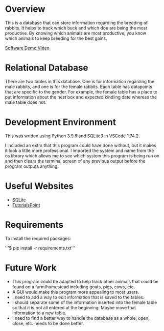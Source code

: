# Overview

This is a database that can store information regarding the breeding of rabbits. It helps to track which buck and which doe are being the most productive. By knowing which animals are most productive, you know which animals to keep breeding for the best gains.

[Software Demo Video](https://youtu.be/5o7wtbrOkB0)

# Relational Database

There are two tables in this database. One is for information regarding the male rabbits, and one is for the female rabbits. Each table has datapoints that are specific to the gender. For example, the female table has a place to put information about the nest box and expected kindling date whereas the male table does not. 

# Development Environment

This was written using Python 3.9.6 and SQLite3 in VSCode 1.74.2. 

I included an extra that this program could have done without, but it makes it look a little more professional. I imported the system and name from the os library which allows me to see which system this program is being run on and then clears the terminal screen of any previous output before the program outputs anything.

# Useful Websites

- [SQLite](https://www.sqlitetutorial.net/)
- [TutorialsPoint](https://www.tutorialspoint.com/sqlite/sqlite_python.htm)

# Requirements

To install the required packages:

'''$ pip install -r requirements.txt'''

# Future Work

- This program could be adapted to help track other animals that could be found on a farm/homestead including goats, pigs, cows, etc.
- A GUI would make this program more appealing to most users.
- I need to add a way to edit information that is saved to the tables.
- I should separate some of the information inserted into the female table so that it is not all entered at the beginning. Maybe move that information to a new table.
- I need to find a better way to handle the database as a whole; open, close, etc. needs to be done better.
